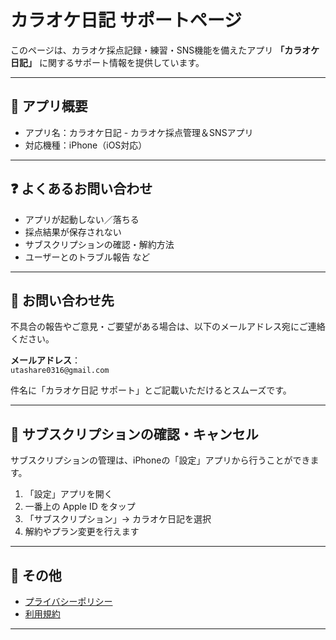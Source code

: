 # カラオケ日記 サポートページ

このページは、カラオケ採点記録・練習・SNS機能を備えたアプリ **「カラオケ日記」** に関するサポート情報を提供しています。

---

## 📱 アプリ概要

- アプリ名：カラオケ日記 - カラオケ採点管理＆SNSアプリ
- 対応機種：iPhone（iOS対応）

---

## ❓ よくあるお問い合わせ

- アプリが起動しない／落ちる
- 採点結果が保存されない
- サブスクリプションの確認・解約方法
- ユーザーとのトラブル報告 など

---

## 📩 お問い合わせ先

不具合の報告やご意見・ご要望がある場合は、以下のメールアドレス宛にご連絡ください。

**メールアドレス**：  
`utashare0316@gmail.com`

件名に「カラオケ日記 サポート」とご記載いただけるとスムーズです。

---

## 🔄 サブスクリプションの確認・キャンセル

サブスクリプションの管理は、iPhoneの「設定」アプリから行うことができます。

1. 「設定」アプリを開く  
2. 一番上の Apple ID をタップ  
3. 「サブスクリプション」→ カラオケ日記を選択  
4. 解約やプラン変更を行えます

---

## 🔗 その他

- [プライバシーポリシー](https://github.com/yutokobayashii/utamemo_term/blob/main/プライバシーポリシー.md)  
- [利用規約](https://github.com/yutokobayashii/utamemo_term/blob/main/利用規約.md)

---
